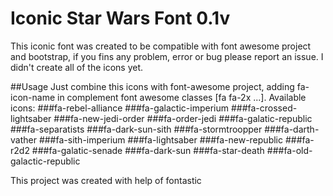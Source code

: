 # Iconic Star Wars Font 0.1v

This iconic font was created to be compatible with font awesome project and bootstrap, if you fins any problem, error or bug please report an issue.
I didn't create all of the icons yet.

##Usage
Just combine this icons with font-awesome project, adding fa-icon-name in complement font awesome classes [fa fa-2x ...]. Available icons:
###fa-rebel-alliance
###fa-galactic-imperium
###fa-crossed-lightsaber
###fa-new-jedi-order
###fa-order-jedi
###fa-galatic-republic
###fa-separatists
###fa-dark-sun-sith
###fa-stormtroopper
###fa-darth-vather
###fa-sith-imperium
###fa-lightsaber
###fa-new-republic
###fa-r2d2
###fa-galatic-senade
###fa-dark-sun
###fa-star-death
###fa-old-galactic-republic

This project was created with help of fontastic
